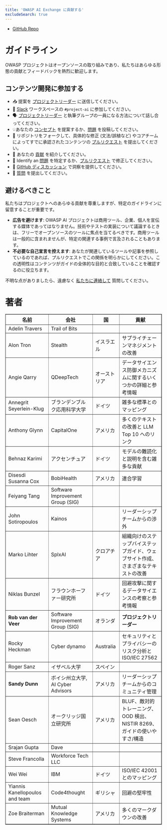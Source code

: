```yaml
---
title: 'OWASP AI Exchange に貢献する'
excludeSearch: true
---
```


<!-- {{< cards >}} -->
- [GitHub Repo](https://github.com/OWASP/www-project-ai-security-and-privacy-guide)  <!-- {{< small-card link="https://github.com/OWASP/www-project-ai-security-and-privacy-guide" title="GitHub Repo" icon="github" >}} -->
<!-- {{< /cards >}} -->

<!-- &nbsp;{{< github-stars user="OWASP" repo="www-project-ai-security-and-privacy-guide" repo_url="https://github.com/OWASP/www-project-ai-security-and-privacy-guide" >}} -->

<!-- {{< tabs items="Guidelines,Authors" >}} -->

# ガイドライン <!-- {{< tab >}} -->

OWASP プロジェクトはオープンソースの取り組みであり、私たちはあらゆる形態の貢献とフィードバックを熱烈に歓迎します。

## コンテンツ開発に参加する

- 📥 提案を [プロジェクトリーダー](connect.md#owasp-ai-project-leader) に送信してください。
- 👋 [Slack](https://owasp.slack.com/join/shared_invite/zt-g398htpy-AZ40HOM1WUOZguJKbblqkw#) ワークスペースの `#project-ai` に参加してください。
- 🗣️ [プロジェクトリーダー](connect.md#owasp-ai-project-leader) と執筆グループの一員になる方法について話し合ってください。
- 💡あなたの [コンセプト](https://github.com/OWASP/www-project-ai-security-and-privacy-guide/discussions/categories/ideas) を提案するか、[問題](https://github.com/OWASP/www-project-ai-security-and-privacy-guide/issues) を投稿してください。
- 📄 リポジトリをフォークして、具体的な修正 (文法/誤植など) やコアチームによってすでに承認されたコンテンツの [プルリクエスト](https://github.com/OWASP/www-project-ai-security-and-privacy-guide/pulls) を提出してください。
- 🙌 あなたの [貢献](https://github.com/OWASP/www-project-ai-security-and-privacy-guide/discussions/categories/show-and-tell) を紹介してください。
- 🐞 Identify an [問題](https://github.com/OWASP/www-project-ai-security-and-privacy-guide/issues) を特定するか、[プルリクエスト](https://github.com/OWASP/www-project-ai-security-and-privacy-guide/pulls) で修正してください。
- 💬 [GitHub ディスカッション](https://github.com/OWASP/www-project-ai-security-and-privacy-guide/discussions/categories/general) で洞察を提供してください。
- 🙏 [質問](https://github.com/OWASP/www-project-ai-security-and-privacy-guide/discussions/categories/q-a) を提出してください。

## 避けるべきこと

私たちはプロジェクトへのあらゆる貢献を尊重しますが、特定のガイドラインに留意することが重要です。

- **広告を避けます**: OWASP AI プロジェクトは商用ツール、企業、個人を宣伝する媒体であってはなりません。技術やテストの実装について議論するときは、フリーでオープンソースのツールに焦点を当てるべきです。商用ツールは一般的に含まれませんが、特定の関連する事例で言及されることもあります。
- **不必要な自己宣言を控えます**: あなたが関連しているツールや記事を参照しているのであれば、プルリクエストでこの関係を明らかにしてください。この透明性はコンテンツがガイドの全体的な目的と合致していることを確認するのに役立ちます。

不明な点がありましたら、遠慮なく [私たちに連絡して](connect.md) 質問してください。
<!-- {{< /tab >}} -->
# 著者 <!-- {{< html-tab >}} -->

<table border='1'>
    <tr><th>名前</th><th>会社</th><th>国</th><th>貢献</th></tr>
    <tr><td>Adelin Travers</td><td>Trail of Bits</td><td></td><td></td></tr>
    <tr><td>Alon Tron</td><td>Stealth</td><td>イスラエル</td><td>サプライチェーンマネジメントの改善</td></tr>
    <tr><td>Angie Qarry</td><td>QDeepTech</td><td>オーストリア</td><td>データサイエンス防御メカニズムに関するいくつかの詳細と参考情報</td></tr>
    <tr><td>Annegrit Seyerlein-Klug</td><td>ブランデンブルク応用科学大学</td><td>ドイツ</td><td>雑多な標準とのマッピング</td></tr>
    <tr><td>Anthony Glynn</td><td>CapitalOne</td><td>アメリカ</td><td>多くのテキストの改善と LLM Top 10 へのリンク</td></tr>
    <tr><td>Behnaz Karimi</td><td>アクセンチュア</td><td>ドイツ</td><td>モデルの難読化と説明を含む雑多な貢献</td></tr>
    <tr><td>Disesdi Susanna Cox</td><td>BobiHealth</td><td>アメリカ</td><td>連合学習</td></tr>
    <tr><td>Feiyang Tang</td><td>Software Improvement Group (SIG)</td><td></td><td></td></tr>
    <tr><td>John Sotiropoulos</td><td>Kainos</td><td></td><td>リーダーシップチームからの渉外</td></tr>
    <tr><td>Marko Lihter</td><td>SplxAI</td><td>クロアチア</td><td>組織向けのステップバイステップガイド、ウェブサイト作成、さまざまなテキストの改善</td></tr>
    <tr><td>Niklas Bunzel</td><td>フラウンホーファー研究所</td><td>ドイツ</td><td>回避攻撃に関するデータサイエンスの考察と参考情報</td></tr>
    <tr><td><b>Rob van der Veer</b></td><td>Software Improvement Group (SIG)</td><td>オランダ</td><td><b>プロジェクトリーダー</b></td></tr>
    <tr><td>Rocky Heckman</td><td>Cyber dynamo</td><td>Australia</td><td>セキュリティとプライバシーのリスク分析と ISO/IEC 27562</td></tr>
    <tr><td>Roger Sanz</td><td>イザベル大学</td><td>スペイン</td><td></td></tr>
    <tr><td><b>Sandy Dunn</b></td><td>ボイシ州立大学, AI Cyber Advisors</td><td>アメリカ</td><td>リーダーシップチームからのコミュニティ管理</td></tr>
    <tr><td>Sean Oesch</td><td>オークリッジ国立研究所</td><td>アメリカ</td><td>BLUF、敵対的トレーニング、OOD 検出、NISTIR 8269、ガイドの使いやすさ/構造</td></tr>
    <tr><td>Srajan Gupta</td><td>Dave</td><td></td><td></td></tr>
    <tr><td>Steve Francolla</td><td>Workforce Tech LLC</td><td></td><td></td></tr>
    <tr><td>Wei Wei</td><td>IBM</td><td>ドイツ</td><td>ISO/IEC 42001 とのマッピング</td></tr>
    <tr><td>Yiannis Kanellopoulos and team</td><td>Code4thought</td><td>ギリシャ</td><td>回避の堅牢性</td></tr>
    <tr><td>Zoe Braiterman</td><td>Mutual Knowledge Systems</td><td>アメリカ</td><td>多くのマークダウンの改善</td></tr>
</table>

<!-- {{< /html-tab >}} -->
<!-- {{< /tabs >}} -->
